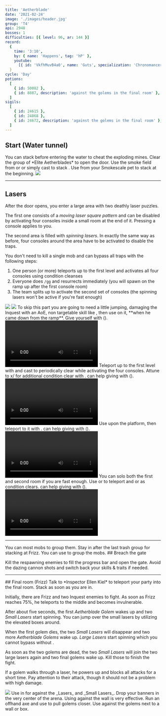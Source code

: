 ```yaml
---
title: 'Aetherblade'
date: '2021-02-24'
image: './images/header.jpg'
group: 'T4'
api: 2948
bosses: 1
difficulties: [{ level: 96, ar: 144 }]
record:
  {
    time: '3:10',
    by: { name: 'Happens', tag: 'hP' },
    youtube:
      [{ id: 'VkfhMuvB4a0', name: 'Guts', specialization: 'Chronomancer' }],
  }
cycle: 'Day'
potions:
  [
    { id: 50082 },
    { id: 8887, description: 'against the golems in the final room' },
  ]
sigils:
  [
    { id: 24615 },
    { id: 24868 },
    { id: 24672, description: 'against the golems in the final room' },
  ]
---
```


## Start (Water tunnel) <Item id="50082" disableText/>

<Grid>
<GridItem sm="8">
You can stack <Effect name="Stealth"/> before entering the water to cheat the exploding mines. Clear the group of *Elite Aetherblades* to open the door.

<Tabs>
<Tab specialization="thief">
Use the smoke field from <Skill id="13113"/> or <Skill name="Smoke Screen" profession="thief"/> or simply cast <Skill id="13117"/> to stack <Effect name="Stealth"/>.
</Tab>

<Tab specialization="ranger">
Use <Skill id="31568"/> from your Smokescale pet to stack <Effect name="Stealth"/> at the beginning.
</Tab>
</Tabs>
</GridItem>

<GridItem sm="4">
<Image src="./images/start.jpg" caption="Mines in the water tunnel"/>
</GridItem>
</Grid>

---

## Lasers <Item id="50082" disableText/>

<Grid>
<GridItem sm="8">
After the door opens, you enter a large area with two deathly laser puzzles.

The first one consists of a _moving laser square pattern_ and can be disabled by activating four consoles inside a small room at the end of it. Pressing a console applies <Condition name="Immobile"/> to you.

The second area is filled with _spinning lasers_. In exactly the same way as before, four consoles around the area have to be activated to disable the traps.

You don't need to kill a single mob and can bypass all traps with the following steps:

1.  One person (or more) teleports up to the first level and activates all four consoles using condition cleanses
2.  Everyone does `/gg` and resurrects immediately (you will spawn on the ramp up after the first console room)
3.  The team splits up to activate the second set of consoles (the spinning lasers won't be active if you're fast enough)
</GridItem>

<GridItem sm="4">
<Image src="./images/moving_lasers.jpg" caption="The moving laser pattern"/>
<Image src="./images/spinning_lasers.jpg" caption="The spinning lasers"/>
</GridItem>

<GridItem sm="12">
<Tabs>
<Tab specialization="Revenant">
To skip this part you are going to need a little jumping, damaging the Inquest with an AoE, non targetable skill like <Skill name="Shackling Wave"/>, then use <Skill name="Phase Traversal"/> on it, **when he came down from the ramp**. Give yourself <Boon name="Resistance"/> with <Skill name="Pain Absorption"/> (<Skill name="Legendary Demon Stance" disableText/>). 

<Video title="Revenant skip" youtube="rePLyrDp3Pc"/>
</Tab>

<Tab specialization="elementalist">
Teleport up to the first level with <Skill id="5536"/> and cast <Skill id="5507"/> to periodically clear <Condition name="Immobile"/> while activating the four consoles. Attune to x/<Skill id="5493" disableText/> for additional condition clear with <Skill id="5551"/>. <Specialization name="Revenant"/> can help giving <Boon name="Resistance"/> with <Skill name="Pain Absorption"/> (<Skill name="Legendary Demon Stance" disableText/>).
  
<Video title="Elementalist skip" timestamp="45" youtube="OjUvCp2h_04"/>
</Tab>

<Tab specialization="Guardian">
Use <Skill name="Sword of Justice"/> upon the platform, then teleport to it with <Skill name="Merciful Intervention"/>. <Specialization name="Revenant"/> can help giving <Boon name="Resistance"/> with <Skill name="Pain Absorption"/> (<Skill name="Legendary Demon Stance" disableText/>).
  
<Video title="Guardian skip" timestamp="460" youtube="MmJTsOhdQeo"/> 
</Tab>

<Tab specialization="daredevil">
You can solo both the first and second room if you are fast enough. Use <Skill id="13002"/> or <Skill id="13025"/> to teleport and <Trait id="1964"/> or <Skill id="13062"/> as condition clears. <Specialization name="Revenant"/> can help giving <Boon name="Resistance"/> with <Skill name="Pain Absorption"/> (<Skill name="Legendary Demon Stance" disableText/>).
  
<Video title="Thief skip" youtube="Alpgs_GaZV0"/>
</Tab>
</Tabs>
</GridItem>
</Grid>

---

<Grid>
<GridItem>
<Tabs>
<Tab specialization="Revenant">
You can <Skill name="Call to Anguish"/> most mobs to group them.
</Tab>

<Tab specialization="elementalist">
Stay in <Skill id="5492"/> after the last trash group for <Boon name="Might"/> stacking at Frizz.
</Tab>

<Tab specialization="Guardian">
You can use <Skill name="Binding Blade"/> to group the mobs.
</Tab>
</Tabs>
</GridItem>

<GridItem>
## Breach the gate <Item id="50082" disableText/>

Kill the respawning enemies to fill the progress bar and open the gate. Avoid the dazing cannon shots and switch back your skills & traits if needed.
</GridItem>
</Grid>

---

<Grid>
<GridItem>
## Final room (Frizz) <Item id="8887" disableText/><Item id="24672" disableText/>
Talk to *Inspector Ellen Kiel* to teleport your party into the final room. Stack <Boon name="Might"/> as soon as you are in.

Initially, there are Frizz and two Inquest enemies to fight. As soon as Frizz reaches 75%, he teleports to the middle and becomes invulnerable.

After about five seconds, the first _Aetherblade Golem_ wakes up and two _Small Lasers_ start spinning. You can jump over the small lasers by utilizing the elevated boxes around.

When the first golem dies, the two _Small Lasers_ will disappear and two more _Aetherblade Golems_ wake up. _Large Lasers_ start spinning which you cannot bypass without <Effect name="Invulnerability"/>.

As soon as the two golems are dead, the two _Small Lasers_ will join the two large lasers again and two final golems wake up. Kill those to finish the fight.

If a golem walks through a laser, he powers up and blocks all attacks for a short time. Pay attention to their <Control name="Pull"/> attack, though it should not be a problem with high damage.
</GridItem>

<GridItem>
<Image src="./images/frizz.jpg" caption="Frizz"/>

<Tabs>
<Tab specialization="revenant">
Use <Skill name="Inspiring Reinforcement"/> in <Skill name="Legendary Dwarf Stance" disableText/> for <Boon name="Stability"/> against the _Lasers_ and _Small Lasers_.
</Tab>

<Tab specialization="Warrior">
Drop your banners in the very center of the arena. 
Using <Skill name="whirlwind attack"/> against the wall is very effective. 
</Tab>

</Tabs>
<Tabs>
<Tab specialization="ranger">
Run an offhand axe and use <Skill id="12638"/> to pull golems closer.
</Tab>

<Tab specialization="elementalist">
Use <Skill id="5697"/> against the golems next to a wall or box.
</Tab>
</Tabs>
</GridItem>
</Grid>
